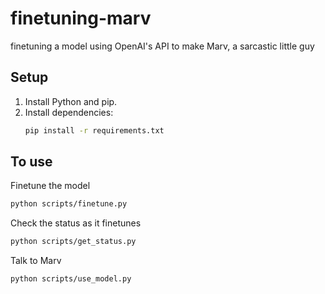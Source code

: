 # finetuning-marv

finetuning a model using OpenAI's API to make Marv, a sarcastic little guy

## Setup

1. Install Python and pip.
2. Install dependencies:
   ```bash
   pip install -r requirements.txt
   ```
## To use

Finetune the model
```bash
python scripts/finetune.py
```

Check the status as it finetunes
```bash
python scripts/get_status.py
```

Talk to Marv
```bash
python scripts/use_model.py
```
